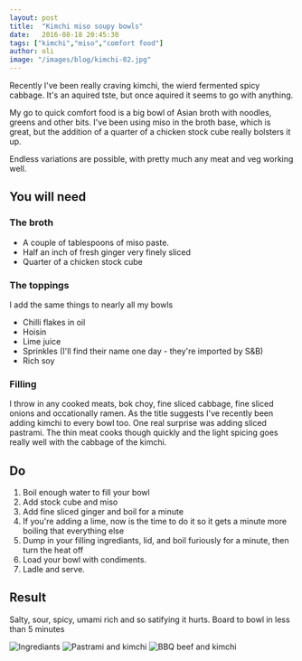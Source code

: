 ```yaml
---
layout: post
title:  "Kimchi miso soupy bowls"
date:   2016-08-18 20:45:30
tags: ["kimchi","miso","comfort food"]
author: oli
image: "/images/blog/kimchi-02.jpg"
---
```


Recently I've been really craving kimchi, the wierd fermented spicy cabbage.  It's an aquired tste, but once aquired it seems to go with anything.  

My go to quick comfort food is a big bowl of Asian broth with noodles, greens and other bits.  I've been using miso in the broth base, which is great, but the addition of a quarter of a chicken stock cube really bolsters it up.  

Endless variations are possible, with pretty much any meat and veg working well.


## You will need

### The broth

* A couple of tablespoons of miso paste.
* Half an inch of fresh ginger very finely sliced
* Quarter of a chicken stock cube

### The toppings

I add the same things to nearly all my bowls

* Chilli flakes in oil
* Hoisin
* Lime juice
* Sprinkles (I'll find their name one day - they're imported by S&B)
* Rich soy

### Filling

I throw in any cooked meats, bok choy, fine sliced cabbage, fine sliced onions and occationally ramen.  As the title suggests I've recently been adding kimchi to every bowl too.  One real surprise was adding sliced pastrami.  The thin meat cooks though quickly and the light spicing goes really well with the cabbage of the kimchi.

## Do

1. Boil enough water to fill your bowl
2. Add stock cube and miso
4. Add fine sliced ginger and boil for a minute
5. If you're adding a lime, now is the time to do it so it gets a minute more boiling that everything else
6. Dump in your filling ingrediants, lid, and boil furiously for a minute, then turn the heat off
7. Load your bowl with condiments.
8. Ladle and serve.


## Result

Salty, sour, spicy, umami rich and so satifying it hurts.  Board to bowl in less than 5 minutes

![Ingrediants](/images/blog/kimchi-00.jpg)
![Pastrami and kimchi](/images/blog/kimchi-01.jpg)
![BBQ beef and kimchi](/images/blog/kimchi-02.jpg)


